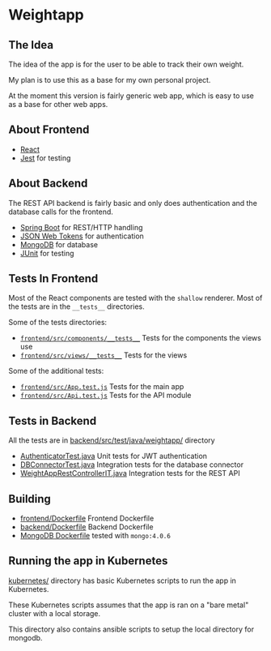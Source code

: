 # Weightapp

## The Idea

The idea of the app is for the user to be able to track their own weight.

My plan is to use this as a base for my own personal project.

At the moment this version is fairly generic web app, which is easy to use as a base for other web apps.

## About Frontend

* [React](https://reactjs.org/)
* [Jest](https://jestjs.io/) for testing

## About Backend

The REST API backend is fairly basic and only does authentication and the database calls for the frontend.

* [Spring Boot](https://spring.io/projects/spring-boot) for REST/HTTP handling
* [JSON Web Tokens](https://jwt.io/) for authentication
* [MongoDB](https://www.mongodb.com/) for database
* [JUnit](https://junit.org/) for testing

## Tests In Frontend

Most of the React components are tested with the `shallow` renderer. Most of the tests are in the `__tests__` directories.

Some of the tests directories:

* [`frontend/src/components/__tests__`](frontend/src/components/__tests__) Tests for the components the views use
* [`frontend/src/views/__tests__`](frontend/src/views/__tests__) Tests for the views

Some of the additional tests:

* [`frontend/src/App.test.js`](frontend/src/App.test.js) Tests for the main app
* [`frontend/src/Api.test.js`](frontend/src/Api.test.js) Tests for the API module


## Tests in Backend

All the tests are in [backend/src/test/java/weightapp/](backend/src/test/java/weightapp/) directory

* [AuthenticatorTest.java](backend/src/test/java/weightapp/AuthenticatorTest.java) Unit tests for JWT authentication
* [DBConnectorTest.java](backend/src/test/java/weightapp/DBConnectorTest.java) Integration tests for the database connector
* [WeightAppRestControllerIT.java](backend/src/test/java/weightapp/WeightAppRestControllerIT.java) Integration tests for the REST API


## Building

* [frontend/Dockerfile](frontend/Dockerfile) Frontend Dockerfile
* [backend/Dockerfile](backend/Dockerfile) Backend Dockerfile
* [MongoDB Dockerfile](https://hub.docker.com/_/mongo) tested with `mongo:4.0.6`

## Running the app in Kubernetes

[kubernetes/](kubernetes/) directory has basic Kubernetes scripts to run the app in Kubernetes.

These Kubernetes scripts assumes that the app is ran on a "bare metal" cluster with a local storage.

This directory also contains ansible scripts to setup the local directory for mongodb.
